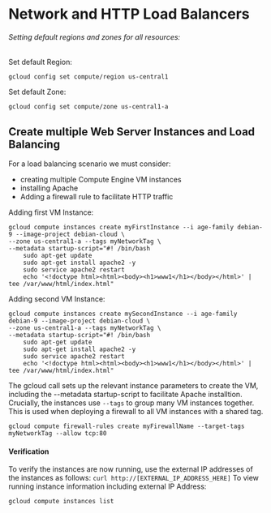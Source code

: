 # Network and HTTP Load Balancers

###### Setting default regions and zones for all resources:
Set default Region:
```
gcloud config set compute/region us-central1
```
Set default Zone:
```
gcloud config set compute/zone us-central1-a
```



## Create multiple Web Server Instances and Load Balancing
For a load balancing scenario we must consider:
- creating multiple Compute Engine VM instances
- installing Apache 
- Adding a firewall rule to facilitate HTTP traffic

Adding first VM Instance:
```
gcloud compute instances create myFirstInstance --i age-family debian-9 --image-project debian-cloud \
--zone us-central1-a --tags myNetworkTag \ 
--metadata startup-script="#! /bin/bash
    sudo apt-get update
    sudo apt-get install apache2 -y
    sudo service apache2 restart
    echo '<!doctype html><html><body><h1>www1</h1></body></html>' | tee /var/www/html/index.html"
```
Adding second VM Instance:
```
gcloud compute instances create mySecondInstance --i age-family debian-9 --image-project debian-cloud \
--zone us-central1-a --tags myNetworkTag \ 
--metadata startup-script="#! /bin/bash
    sudo apt-get update
    sudo apt-get install apache2 -y
    sudo service apache2 restart
    echo '<!doctype html><html><body><h1>www1</h1></body></html>' | tee /var/www/html/index.html"
```
The gcloud call sets up the relevant instance parameters to create the VM, including the --metadata startup-script to facilitate Apache installtion. 
Crucially, the instances use ```--tags``` to group many VM instances together. This is used when deploying a firewall to all VM instances with a shared tag.
```
gcloud compute firewall-rules create myFirewallName --target-tags myNetworkTag --allow tcp:80
```
#### Verification
To verify the instances are now running, use the external IP addresses of the instances as follows: ```curl http://[EXTERNAL_IP_ADDRESS_HERE]```
To view running instance information including external IP Address:
```
gcloud compute instances list
```
